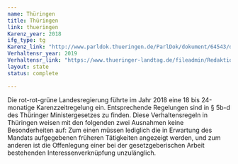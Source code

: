 ```yaml
---
name: Thüringen
title: Thüringen
link: thueringen
Karenz_year: 2018
ifg_type: tg
Karenz_link: "http://www.parldok.thueringen.de/ParlDok/dokument/64543/drittes_gesetz_zur_aenderung_des_thueringer_ministergesetzes.pdf"
Verhaltensr_year: 2019
Verhaltensr_link: "https://www.thueringer-landtag.de/fileadmin/Redaktion/1-Hauptmenue/3-Dokumente/1-Dokumente/Dokumente/geschaeftsordnung_des_thueringer_landtags.pdf"
layout: state
status: complete

---
```



Die rot-rot-grüne Landesregierung führte im Jahr 2018 eine 18 bis 24-monatige Karenzzeitregelung ein. Entsprechende Regelungen sind in § 5b-d des Thüringer Ministergesetzes zu finden. 
Diese Verhaltensregeln in Thüringen weisen mit den folgenden zwei Ausnahmen keine Besonderheiten auf: Zum einen müssen lediglich die in Erwartung des Mandats aufgegebenen früheren Tätigkeiten angezeigt werden, und zum anderen ist die Offenlegung einer bei der gesetzgeberischen Arbeit bestehenden Interessenverknüpfung unzulänglich.

